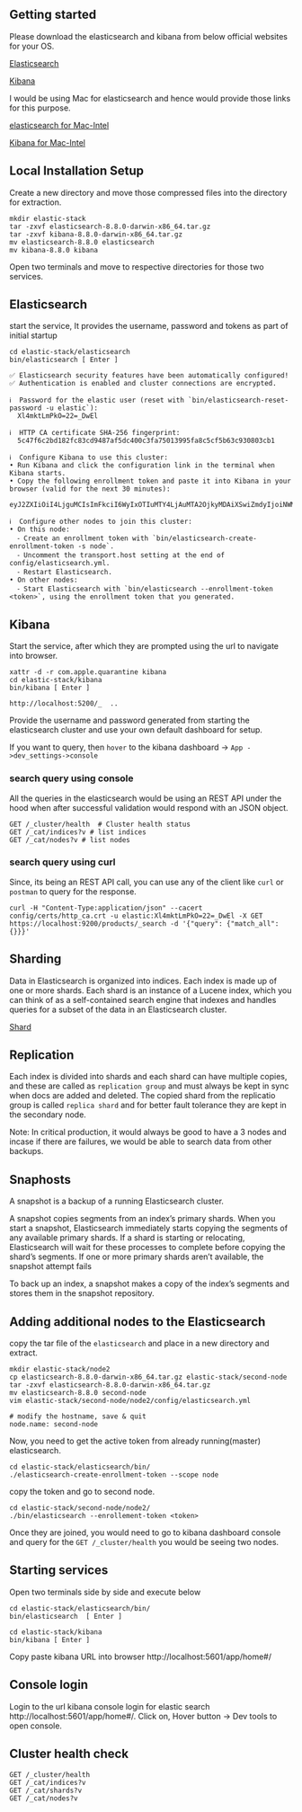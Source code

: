 ## Getting started

Please download the elasticsearch and kibana from below official websites for your OS.

[Elasticsearch](https://www.elastic.co/downloads/elasticsearch)

[Kibana](https://www.elastic.co/downloads/kibana)

I would be using Mac for elasticsearch and hence would provide those links for this purpose. 

[elasticsearch for Mac-Intel](https://artifacts.elastic.co/downloads/elasticsearch/elasticsearch-8.8.0-darwin-x86_64.tar.gz)

[Kibana for Mac-Intel](https://artifacts.elastic.co/downloads/kibana/kibana-8.8.0-darwin-x86_64.tar.gz)


## Local Installation Setup

Create a new directory and move those compressed files into the directory for extraction.

```
mkdir elastic-stack
tar -zxvf elasticsearch-8.8.0-darwin-x86_64.tar.gz
tar -zxvf kibana-8.8.0-darwin-x86_64.tar.gz
mv elasticsearch-8.8.0 elasticsearch
mv kibana-8.8.0 kibana
```

Open two terminals and move to respective directories for those two services. 

## Elasticsearch 

start the service, It provides the username, password and tokens as part of initial startup

```
cd elastic-stack/elasticsearch
bin/elasticsearch [ Enter ]

✅ Elasticsearch security features have been automatically configured!
✅ Authentication is enabled and cluster connections are encrypted.

ℹ️  Password for the elastic user (reset with `bin/elasticsearch-reset-password -u elastic`):
  Xl4mktLmPkO=22=_DwEl

ℹ️  HTTP CA certificate SHA-256 fingerprint:
  5c47f6c2bd182fc83cd9487af5dc400c3fa75013995fa8c5cf5b63c930803cb1

ℹ️  Configure Kibana to use this cluster:
• Run Kibana and click the configuration link in the terminal when Kibana starts.
• Copy the following enrollment token and paste it into Kibana in your browser (valid for the next 30 minutes):
  eyJ2ZXIiOiI4LjguMCIsImFkciI6WyIxOTIuMTY4LjAuMTA2OjkyMDAiXSwiZmdyIjoiNWM0N2Y2YzJiZDE4MmZjODNjZDk0ODdhZjVkYzQwMGMzZmE3NTAxMzk5NWZhOGM1Y2Y1YjYzYzkzMDgwM2NiMSIsImtleSI6ImlTd1BjSWdCRmJwS05TRUtLSmwyOm9sVlc2aEd1VG9tYVJVUThCZ2Y1c3cifQ==

ℹ️  Configure other nodes to join this cluster:
• On this node:
  ⁃ Create an enrollment token with `bin/elasticsearch-create-enrollment-token -s node`.
  ⁃ Uncomment the transport.host setting at the end of config/elasticsearch.yml.
  ⁃ Restart Elasticsearch.
• On other nodes:
  ⁃ Start Elasticsearch with `bin/elasticsearch --enrollment-token <token>`, using the enrollment token that you generated.
```

## Kibana

Start the service, after which they are prompted using the url to navigate into browser. 

```
xattr -d -r com.apple.quarantine kibana
cd elastic-stack/kibana
bin/kibana [ Enter ]

http://localhost:5200/_  ..

```


Provide the username and password generated from starting the elasticsearch cluster and use your own default dashboard for setup. 

If you want to query, then `hover` to the kibana dashboard -> `App ->dev_settings->console`

### search query using console

All the queries in the elasticsearch would be using an REST API under the hood when after successful validation would respond with an JSON object.

```
GET /_cluster/health  # Cluster health status
GET /_cat/indices?v # list indices
GET /_cat/nodes?v # list nodes 
```

### search query using curl

Since, its being an REST API call, you can use any of the client like `curl` or `postman` to query for the response. 

```
curl -H "Content-Type:application/json" --cacert config/certs/http_ca.crt -u elastic:Xl4mktLmPkO=22=_DwEl -X GET https://localhost:9200/products/_search -d '{"query": {"match_all":{}}}'
```

## Sharding

Data in Elasticsearch is organized into indices. Each index is made up of one or more shards. Each shard is an instance of a Lucene index, which you can think of as a self-contained search engine that indexes and handles queries for a subset of the data in an Elasticsearch cluster.

[Shard](https://www.elastic.co/blog/how-many-shards-should-i-have-in-my-elasticsearch-cluster)

## Replication

Each index is divided into shards and each shard can have multiple copies, and these are called as `replication group` and must always be kept in sync when docs are added and deleted. The copied shard from the replicatio group is called `replica shard` and for better fault tolerance they are kept in the secondary node. 

Note: In critical production, it would always be good to have a 3 nodes and incase if there are failures, we would be able to search data from other backups. 

## Snaphosts

A snapshot is a backup of a running Elasticsearch cluster. 

A snapshot copies segments from an index’s primary shards. When you start a snapshot, Elasticsearch immediately starts copying the segments of any available primary shards. If a shard is starting or relocating, Elasticsearch will wait for these processes to complete before copying the shard’s segments. If one or more primary shards aren’t available, the snapshot attempt fails

To back up an index, a snapshot makes a copy of the index’s segments and stores them in the snapshot repository.


## Adding additional nodes to the Elasticsearch

copy the tar file of the `elasticsearch` and place in a new directory and extract. 

```
mkdir elastic-stack/node2
cp elasticsearch-8.8.0-darwin-x86_64.tar.gz elastic-stack/second-node
tar -zxvf elasticsearch-8.8.0-darwin-x86_64.tar.gz 
mv elasticsearch-8.8.0 second-node
vim elastic-stack/second-node/node2/config/elasticsearch.yml

# modify the hostname, save & quit
node.name: second-node
```

Now, you need to get the active token from already running(master) elasticsearch. 

```
cd elastic-stack/elasticsearch/bin/
./elasticsearch-create-enrollment-token --scope node
```

copy the token and go to second node. 

```
cd elastic-stack/second-node/node2/
./bin/elasticsearch --enrollement-token <token>
```

Once they are joined, you would need to go to kibana dashboard console and query for the `GET /_cluster/health`
you would be seeing two nodes. 

## Starting services

Open two terminals side by side and execute below

```
cd elastic-stack/elasticsearch/bin/
bin/elasticsearch  [ Enter ]

cd elastic-stack/kibana
bin/kibana [ Enter ]
```

Copy paste kibana URL into browser http://localhost:5601/app/home#/

## Console login

Login to the url kibana console login for elastic search http://localhost:5601/app/home#/. 
Click on, Hover button -> Dev tools to open console. 

## Cluster health check

```
GET /_cluster/health
GET /_cat/indices?v
GET /_cat/shards?v
GET /_cat/nodes?v
```